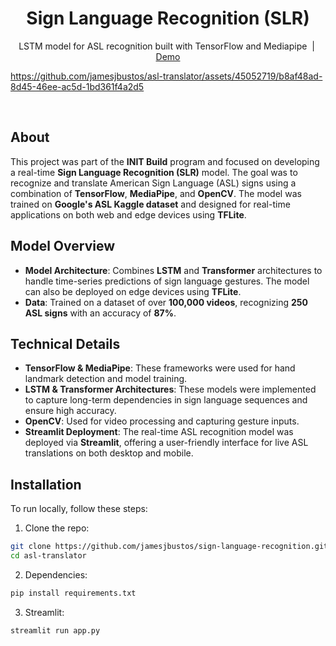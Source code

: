 <h1 align="center">Sign Language Recognition (SLR)</h1>

<p align="center">
    <a>LSTM model for ASL recognition built with TensorFlow and Mediapipe</a>‎ ‎ |‎ ‎ <a href="https://slr.jamesjbustos.com/">Demo</a>
    <br>
</p>

https://github.com/jamesjbustos/asl-translator/assets/45052719/b8af48ad-8d45-46ee-ac5d-1bd361f4a2d5

<br>

## About

This project was part of the **INIT Build** program and focused on developing a real-time **Sign Language Recognition (SLR)** model. The goal was to recognize and translate American Sign Language (ASL) signs using a combination of **TensorFlow**, **MediaPipe**, and **OpenCV**. The model was trained on **Google's ASL Kaggle dataset** and designed for real-time applications on both web and edge devices using **TFLite**.

## Model Overview

- **Model Architecture**: Combines **LSTM** and **Transformer** architectures to handle time-series predictions of sign language gestures. The model can also be deployed on edge devices using **TFLite**.
- **Data**: Trained on a dataset of over **100,000 videos**, recognizing **250 ASL signs** with an accuracy of **87%**.

## Technical Details

- **TensorFlow & MediaPipe**: These frameworks were used for hand landmark detection and model training.
- **LSTM & Transformer Architectures**: These models were implemented to capture long-term dependencies in sign language sequences and ensure high accuracy.
- **OpenCV**: Used for video processing and capturing gesture inputs.
- **Streamlit Deployment**: The real-time ASL recognition model was deployed via **Streamlit**, offering a user-friendly interface for live ASL translations on both desktop and mobile.


## Installation

To run locally, follow these steps:

1. Clone the repo:

```bash
git clone https://github.com/jamesjbustos/sign-language-recognition.git
cd asl-translator
```

2. Dependencies:

```bash
pip install requirements.txt
```

3. Streamlit:

```bash
streamlit run app.py
```
